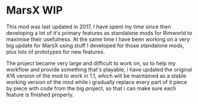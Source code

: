 # MarsX WIP


This mod was last updated in 2017, I have spent my time since then developing a lot of it's primary features as standalone mods for Rimworld to maximise their usefulness. At the same time I have been working on a very big update for MarsX using stuff I developed for those standalone mods, plus lots of prototypes for new features.

The project became very large and difficult to work on, so to help my workflow and provide something that's playable, i have updated the original A16 version of the mod to work in 1.1, which will be maintained as a stable working version of the mod while i gradually replace every part of it piece by piece with code from the big project, so that i can make sure each feature is finished properly.
